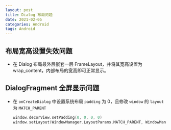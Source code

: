 ```yaml
---
layout: post
title: Dialog 布局问题
date: 2021-02-05
categories: Android
tags: Android
---
```


## 布局宽高设置失效问题

- 在 Dialog 布局最外层嵌套一层 FrameLayout，并将其宽高设置为 wrap_content，内部布局的宽高即可正常显示。

## DialogFragment 全屏显示问题

- 在 `onCreateDialog` 中设置系统布局 `padding` 为 0，且修改 `window` 的 `layout` 为 `MATCH_PARENT`

  ```kotlin
  window.decorView.setPadding(0, 0, 0, 0)
  window.setLayout(WindowManager.LayoutParams.MATCH_PARENT, WindowManager.LayoutParams.MATCH_PARENT)
  ```

  

